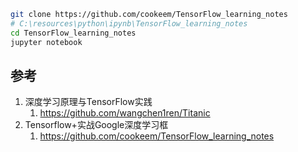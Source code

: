




```sh
git clone https://github.com/cookeem/TensorFlow_learning_notes
# C:\resources\python\ipynb\TensorFlow_learning_notes
cd TensorFlow_learning_notes
jupyter notebook
```

## 参考

1. 深度学习原理与TensorFlow实践
    1. https://github.com/wangchen1ren/Titanic
2. Tensorflow+实战Google深度学习框
    1. https://github.com/cookeem/TensorFlow_learning_notes
